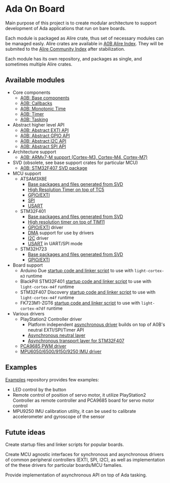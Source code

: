 # Ada On Board

Main purpose of this project is to create modular architecture to support
development of Ada applications that run on bare boards.

Each module is packaged as Alire crate, thus set of necessary modules can be managed easly. Alire crates are available in [A0B Alire Index](https://github.com/godunko/a0b-alire-index). They will be submited to the [Alire Community Index](https://github.com/alire-project/alire-index) after stabilization.

Each module has its own repository, and packages as single, and sometimes multiple Alire crates.

## Available modules

 * Core components
   * [A0B: Base components](https://github.com/godunko/a0b-base)
   * [A0B: Callbacks](https://github.com/godunko/a0b-callbacks)
   * [A0B: Monotonic Time](https://github.com/godunko/a0b-time)
   * [A0B: Timer](https://github.com/godunko/a0b-timer)
   * [A0B: Tasking](https://github.com/godunko/a0b-tasking)
 * Abstract higher level API
   * [A0B: Abstract EXTI API](https://github.com/godunko/a0b-exti)
   * [A0B: Abstract GPIO API](https://github.com/godunko/a0b-gpio)
   * [A0B: Abstract I2C API](https://github.com/godunko/a0b-i2c)
   * [A0B: Abstract SPI API](https://github.com/godunko/a0b-spi)
 * Architecture support
   * [A0B: ARMv7-M support (Cortex-M3, Cortex-M4, Cortex-M7)](https://github.com/godunko/a0b-armv7m)
 * SVD (obsolete, see base support crates for particular MCU)
   * [A0B: STM32F407 SVD package](https://github.com/godunko/a0b-svd-stm32f407)
 * MCU support
   * ATSAM3X8E 
     * [Base packages and files generated from SVD](https://github.com/godunko/a0b-atsam3x8e)
     * [High Resolution Timer on top of TC5](https://github.com/godunko/a0b-atsam3x8e-tc5_timer)
     * [GPIO/EXTI](https://github.com/godunko/a0b-atsam3x8e-gpio)
     * [SPI](https://github.com/godunko/a0b-atsam3x8e-spi)
     * [USART](https://github.com/godunko/a0b-atsam3x8e-usart)
   * STM32F401
     * [Base packages and files generated from SVD](https://github.com/godunko/a0b-stm32f401)
     * [High resolution timer on top of TIM11](https://github.com/godunko/a0b-stm32f401-tim11_timer)
     * [GPIO/EXTI](https://github.com/godunko/a0b-stm32f401-gpio) driver
     * [DMA](https://github.com/godunko/a0b-stm32f401-dma) support for use by drivers
     * [I2C](https://github.com/godunko/a0b-stm32f401-i2c) driver
     * [USART](https://github.com/godunko/a0b-stm32f401-usart) in UART/SPI mode
   * STM32H723
     * [Base packages and files generated from SVD](https://github.com/godunko/a0b-stm32h723)
     * [GPIO/EXTI](https://github.com/godunko/a0b-stm32h723-gpio)
 * Board support
   * Arduino Due [startup code and linker script](https://github.com/godunko/light-startup) to use with `light-cortex-m3` runtime
   * BlackPill STM32F401 [startup code and linker script](https://github.com/godunko/light-startup) to use with `light-cortex-m4f` runtime
   * STM32F407 Discovery [startup code and linker script](https://github.com/godunko/light-startup) to use with `light-cortex-m4f` runtime
   * FK723M1-ZGT6 [startup code and linker script](https://github.com/godunko/light-startup) to use with `light-cortex-m7df` runtime
 * Various drivers
   * PlayStation2 Controller driver
     * Platform independent [asynchronous driver](https://github.com/godunko/a0b-playstation2_controller) builds on top of A0B's neutral EXTI/SPI/Timer API
     * [Asynchronous neutral layer](https://github.com/godunko/a0b-playstation2_controller-async)
     * [Asynchronous transport layer for STM32F407](https://github.com/godunko/a0b-playstation2_controller-async-stm32f407)
   * [PCA9685 PWM driver](https://github.com/godunko/a0b-pca9685)
   * [MPU6050/6500/9150/9250 IMU driver](https://github.com/godunko/a0b-mpuxxxx)

## Examples

[Examples](https://github.com/godunko/a0b-examples) repository provides few examples:
  * LED control by the button
  * Remote control of position of servo motor, it utilize PlayStation2 Controller as remote controller and PCA9685 board for servo motor control
  * MPU9250 IMU calibration utility, it can be used to calibrate accelerometer and gyroscope of the sensor

## Futute ideas

Create startup files and linker scripts for popular boards.

Create MCU agnostic interfaces for synchronous and asynchronous drivers of common peripheral controllers (EXTI, SPI, I2C), as well as implementation of the these drivers for particular boards/MCU famalies. 

Provide implementation of asynchronous API on top of Ada tasking.
